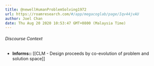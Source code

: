 ```yaml
---
title: @newellHumanProblemSolving1972
url: https://roamresearch.com/#/app/megacoglab/page/Iqv44jvAU
author: Joel Chan
date: Thu Aug 20 2020 10:53:47 GMT+0800 (Malaysia Time)
---
```




###### Discourse Context

- **Informs::** [[CLM - Design proceeds by co-evolution of problem and solution space]]
